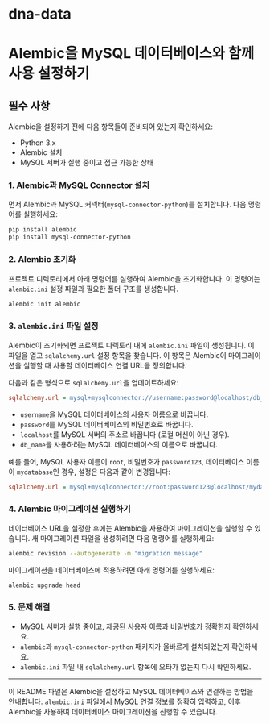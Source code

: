 # dna-data

# Alembic을 MySQL 데이터베이스와 함께 사용 설정하기

## 필수 사항

Alembic을 설정하기 전에 다음 항목들이 준비되어 있는지 확인하세요:

- Python 3.x
- Alembic 설치
- MySQL 서버가 실행 중이고 접근 가능한 상태

### 1. Alembic과 MySQL Connector 설치

먼저 Alembic과 MySQL 커넥터(`mysql-connector-python`)를 설치합니다. 다음 명령어를 실행하세요:

```bash
pip install alembic
pip install mysql-connector-python
```

### 2. Alembic 초기화

프로젝트 디렉토리에서 아래 명령어를 실행하여 Alembic을 초기화합니다. 이 명령어는 `alembic.ini` 설정 파일과 필요한 폴더 구조를 생성합니다.

```bash
alembic init alembic
```

### 3. `alembic.ini` 파일 설정

Alembic이 초기화되면 프로젝트 디렉토리 내에 `alembic.ini` 파일이 생성됩니다. 이 파일을 열고 `sqlalchemy.url` 설정 항목을 찾습니다. 이 항목은 Alembic이 마이그레이션을 실행할 때 사용할 데이터베이스 연결 URL을 정의합니다.

다음과 같은 형식으로 `sqlalchemy.url`을 업데이트하세요:

```ini
sqlalchemy.url = mysql+mysqlconnector://username:password@localhost/db_name
```

- `username`을 MySQL 데이터베이스의 사용자 이름으로 바꿉니다.
- `password`를 MySQL 데이터베이스의 비밀번호로 바꿉니다.
- `localhost`를 MySQL 서버의 주소로 바꿉니다 (로컬 머신이 아닌 경우).
- `db_name`을 사용하려는 MySQL 데이터베이스의 이름으로 바꿉니다.

예를 들어, MySQL 사용자 이름이 `root`, 비밀번호가 `password123`, 데이터베이스 이름이 `mydatabase`인 경우, 설정은 다음과 같이 변경됩니다:

```ini
sqlalchemy.url = mysql+mysqlconnector://root:password123@localhost/mydatabase
```

### 4. Alembic 마이그레이션 실행하기

데이터베이스 URL을 설정한 후에는 Alembic을 사용하여 마이그레이션을 실행할 수 있습니다. 새 마이그레이션 파일을 생성하려면 다음 명령어를 실행하세요:

```bash
alembic revision --autogenerate -m "migration message"
```

마이그레이션을 데이터베이스에 적용하려면 아래 명령어를 실행하세요:

```bash
alembic upgrade head
```

### 5. 문제 해결

- MySQL 서버가 실행 중이고, 제공된 사용자 이름과 비밀번호가 정확한지 확인하세요.
- `alembic`과 `mysql-connector-python` 패키지가 올바르게 설치되었는지 확인하세요.
- `alembic.ini` 파일 내 `sqlalchemy.url` 항목에 오타가 없는지 다시 확인하세요.

---

이 README 파일은 Alembic을 설정하고 MySQL 데이터베이스와 연결하는 방법을 안내합니다. `alembic.ini` 파일에서 MySQL 연결 정보를 정확히 입력하고, 이후 Alembic을 사용하여 데이터베이스 마이그레이션을 진행할 수 있습니다.
